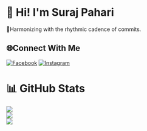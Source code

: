 # 💫 Hi! I'm Suraj Pahari
🌱Harmonizing with the rhythmic cadence of commits.


## 🌐Connect With Me
[![Facebook](https://img.shields.io/badge/Facebook-%231877F2.svg?logo=Facebook&logoColor=white)](https://facebook.com/surazpahari) [![Instagram](https://img.shields.io/badge/Instagram-%23E4405F.svg?logo=Instagram&logoColor=white)](https://instagram.com/surazpahari) 

# 📊 GitHub Stats
![](https://github-readme-stats.vercel.app/api?username=surajpahari&theme=dark&hide_border=false&include_all_commits=false&count_private=false)<br/>
![](https://github-readme-streak-stats.herokuapp.com/?user=surajpahari&theme=dark&hide_border=false)<br/>
![](https://github-readme-stats.vercel.app/api/top-langs/?username=surajpahari&theme=dark&hide_border=false&include_all_commits=false&count_private=false&layout=compact)



